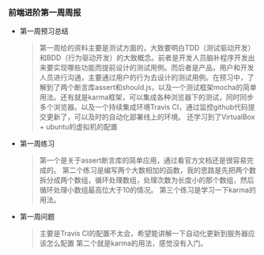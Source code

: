 ### 前端进阶第一周周报

* 第一周预习总结
  > 第一周给的资料主要是测试方面的，大致要明白TDD（测试驱动开发）和BDD（行为驱动开发）的大致概念。前者是开发人员脑补程序开发出来要实现哪些功能而提前设计的测试用例。而后者是产品，用户和开发人员进行沟通，主要通过用户的行为去设计的测试用例。在预习中，了解到了两个断言库assert和should.js，以及一个测试框架mocha的简单用法。还有就是karma框架，可以集成各种浏览器下的测试，同时同步多个浏览器。以及一个持续集成环境Travis CI，通过监控github代码提交更新了，可以及时的自动化部署线上的环境。
  > 还学习到了VirtualBox + ubuntu的虚拟机的配置
* 第一周练习
  > 第一个是关于assert断言库的简单应用，通过看官方文档还是很容易完成的。
  > 第二个练习是编写两个大数相加的函数，我的思路是先把两个数拆分成两个数组，循环处理数组，处理次数为长度小的那个数组，然后循环处理小数组最高位大于10的情况。
  > 第三个练习是学习一下karma的用法。
* 第一周问题
  > 主要是Travis CI的配置不太会，希望能讲解一下自动化更新到服务器应该怎么配置
  > 第二个就是karma的用法，感觉没有入门。


